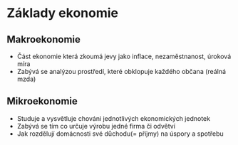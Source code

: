 # Základy ekonomie
## Makroekonomie
- Část ekonomie která zkoumá jevy jako inflace, nezaměstnanost, úroková míra
- Zabývá se analýzou prostředí, které obklopuje každého občana (reálná mzda)
## Mikroekonomie
- Studuje a vysvětluje chováni jednotlivých ekonomických jednotek
- Zabývá se tím co určuje výrobu jedné firma či odvětví
- Jak rozdělují domácnosti své důchodu(= příjmy) na úspory a spotřebu

